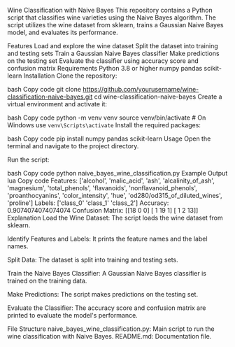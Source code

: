 
Wine Classification with Naive Bayes
This repository contains a Python script that classifies wine varieties using the Naive Bayes algorithm. The script utilizes the wine dataset from sklearn, trains a Gaussian Naive Bayes model, and evaluates its performance.

Features
Load and explore the wine dataset
Split the dataset into training and testing sets
Train a Gaussian Naive Bayes classifier
Make predictions on the testing set
Evaluate the classifier using accuracy score and confusion matrix
Requirements
Python 3.8 or higher
numpy
pandas
scikit-learn
Installation
Clone the repository:

bash
Copy code
git clone https://github.com/yourusername/wine-classification-naive-bayes.git
cd wine-classification-naive-bayes
Create a virtual environment and activate it:

bash
Copy code
python -m venv venv
source venv/bin/activate  # On Windows use `venv\Scripts\activate`
Install the required packages:

bash
Copy code
pip install numpy pandas scikit-learn
Usage
Open the terminal and navigate to the project directory.

Run the script:

bash
Copy code
python naive_bayes_wine_classification.py
Example Output
lua
Copy code
Features: ['alcohol', 'malic_acid', 'ash', 'alcalinity_of_ash', 'magnesium', 'total_phenols', 'flavanoids', 'nonflavanoid_phenols', 'proanthocyanins', 'color_intensity', 'hue', 'od280/od315_of_diluted_wines', 'proline']
Labels: ['class_0' 'class_1' 'class_2']
Accuracy: 0.9074074074074074
Confusion Matrix:
[[18  0  0]
 [ 1 19  1]
 [ 1  2 13]]
Explanation
Load the Wine Dataset: The script loads the wine dataset from sklearn.

Identify Features and Labels: It prints the feature names and the label names.

Split Data: The dataset is split into training and testing sets.

Train the Naive Bayes Classifier: A Gaussian Naive Bayes classifier is trained on the training data.

Make Predictions: The script makes predictions on the testing set.

Evaluate the Classifier: The accuracy score and confusion matrix are printed to evaluate the model's performance.

File Structure
naive_bayes_wine_classification.py: Main script to run the wine classification with Naive Bayes.
README.md: Documentation file.
